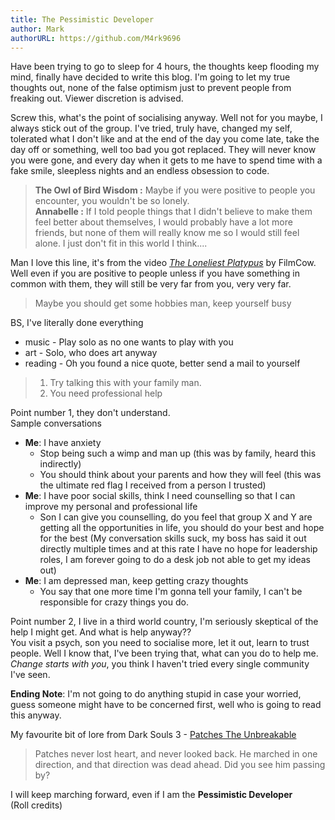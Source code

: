 ```yaml
---
title: The Pessimistic Developer
author: Mark
authorURL: https://github.com/M4rk9696
---
```


Have been trying to go to sleep for 4 hours, the thoughts keep flooding my mind, finally have decided to write this blog. I'm going to let my true thoughts out, none of the false optimism just to prevent people from freaking out. Viewer discretion is advised.

<!-- truncate -->

Screw this, what's the point of socialising anyway. Well not for you maybe, I always stick out of the group. I've tried, truly have, changed my self, tolerated what I don't like and at the end of the day you come late, take the day off or something, well too bad you got replaced. They will never know you were gone, and every day when it gets to me have to spend time with a fake smile, sleepless nights and an endless obsession to code.

> __The Owl of Bird Wisdom :__  Maybe if you were positive to people you encounter, you wouldn't be so lonely.  
__Annabelle :__ If I told people things that I didn't believe to make them feel better about themselves, I would probably have a lot more friends, but none of them will really know me so I would still feel alone. I just don't fit in this world I think....

Man I love this line, it's from the video [_The Loneliest Platypus_](https://www.youtube.com/watch?v=wozmu-1Rv7g) by FilmCow. Well even if you are positive to people unless if you have something in common with them, they will still be very far from you, very very far.

> Maybe you should get some hobbies man, keep yourself busy

BS, I've literally done everything
* music - Play solo as no one wants to play with you
* art - Solo, who does art anyway
* reading - Oh you found a nice quote, better send a mail to yourself

> 1. Try talking this with your family man.
> 2. You need professional help

Point number 1, they don't understand.  
Sample conversations

* __Me__: I have anxiety
  * Stop being such a wimp and man up (this was by family, heard this indirectly)
  * You should think about your parents and how they will feel (this was the ultimate red flag I received from a person I trusted)
* __Me__: I have poor social skills, think I need counselling so that I can improve my personal and professional life
  * Son I can give you counselling, do you feel that group X and Y are getting all the opportunities in life, you should do your best and hope for the best (My conversation skills suck, my boss has said it out directly multiple times and at this rate I have no hope for leadership roles, I am forever going to do a desk job not able to get my ideas out)
* __Me__: I am depressed man, keep getting crazy thoughts
  * You say that one more time I'm gonna tell your family, I can't be responsible for crazy things you do.  

Point number 2, I live in a third world country, I'm seriously skeptical of the help I might get. And what is help anyway??  
You visit a psych, son you need to socialise more, let it out, learn to trust people. Well I know that, I've been trying that, what can you do to help me. _Change starts with you_, you think I haven't tried every single community I've seen.

__Ending Note__: I'm not going to do anything stupid in case your worried, guess someone might have to be concerned first, well who is going to read this anyway.

My favourite bit of lore from Dark Souls 3 - [Patches The Unbreakable](https://darksouls3.wiki.fextralife.com/Patches'+Ashes)
> Patches never lost heart, and never looked back. He marched in one direction, and that direction was dead ahead. Did you see him passing by?

I will keep marching forward, even if I am the **Pessimistic Developer**  
(Roll credits)
